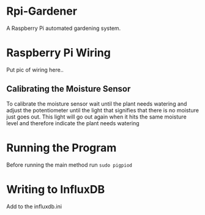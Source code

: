 # Rpi-Gardener
A Raspberry Pi automated gardening system.

# Raspberry Pi Wiring
Put pic of wiring here..

## Calibrating the Moisture Sensor
To calibrate the moisture sensor wait until the plant needs watering and adjust the potentiometer until the light that signifies that there is no moisture just goes out. This light will go out again when it hits the same moisture level and therefore indicate the plant needs watering

# Running the Program
Before running the main method run ```sudo pigpiod```

# Writing to InfluxDB
Add to the influxdb.ini
